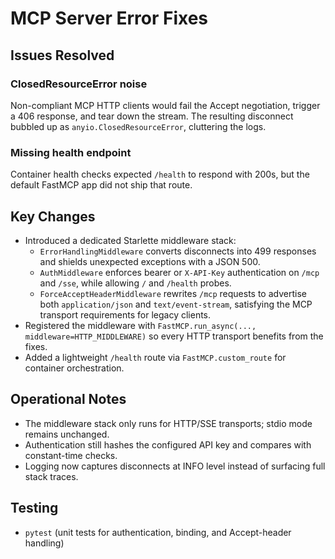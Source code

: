 # MCP Server Error Fixes

## Issues Resolved

### ClosedResourceError noise
Non-compliant MCP HTTP clients would fail the Accept negotiation, trigger a 406 response, and tear down the stream. The resulting disconnect bubbled up as `anyio.ClosedResourceError`, cluttering the logs.

### Missing health endpoint
Container health checks expected `/health` to respond with 200s, but the default FastMCP app did not ship that route.

## Key Changes

- Introduced a dedicated Starlette middleware stack:
  - `ErrorHandlingMiddleware` converts disconnects into 499 responses and shields unexpected exceptions with a JSON 500.
  - `AuthMiddleware` enforces bearer or `X-API-Key` authentication on `/mcp` and `/sse`, while allowing `/` and `/health` probes.
  - `ForceAcceptHeaderMiddleware` rewrites `/mcp` requests to advertise both `application/json` and `text/event-stream`, satisfying the MCP transport requirements for legacy clients.
- Registered the middleware with `FastMCP.run_async(..., middleware=HTTP_MIDDLEWARE)` so every HTTP transport benefits from the fixes.
- Added a lightweight `/health` route via `FastMCP.custom_route` for container orchestration.

## Operational Notes

- The middleware stack only runs for HTTP/SSE transports; stdio mode remains unchanged.
- Authentication still hashes the configured API key and compares with constant-time checks.
- Logging now captures disconnects at INFO level instead of surfacing full stack traces.

## Testing

- `pytest` (unit tests for authentication, binding, and Accept-header handling)
